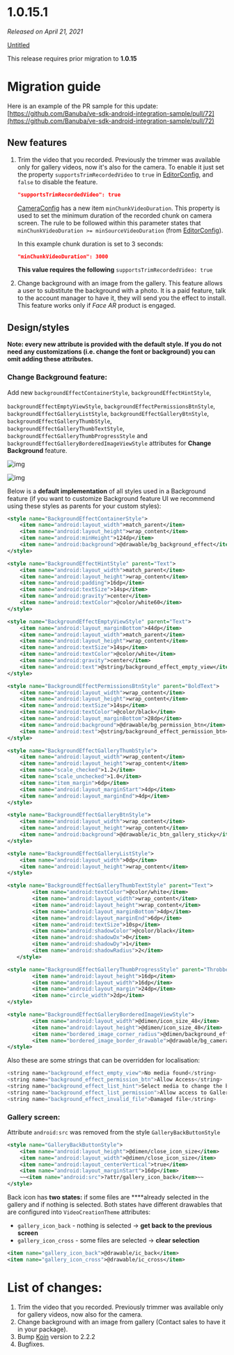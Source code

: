 # 1.0.15.1

*Released on April 21, 2021*

[Untitled](https://www.notion.so/f8af5b9865644bfd8e999ddec6f52faa)

This release requires prior migration to **1.0.15** 

# **Migration guide**

Here is an example of the PR sample for this update: [https://github.com/Banuba/ve-sdk-android-integration-sample/pull/72](https://github.com/Banuba/ve-sdk-android-integration-sample/pull/72)

## New features

1. Trim the video that you recorded. Previously the trimmer was available only for gallery videos, now it's also for the camera. To enable it just set the property `supportsTrimRecordedVideo` to `true` in  [EditorConfig](https://github.com/Banuba-Examples/ve-sdk-android-integration-sample/blob/main/mddocs/config_videoeditor.md), and `false` to disable the feature.

    ```json
    "supportsTrimRecordedVideo": true
    ```

    [CameraConfig](https://github.com/Banuba-Examples/ve-sdk-android-integration-sample/blob/main/mddocs/config_camera.md) has a new item `minChunkVideoDuration`. This property is used to set the minimum duration of the recorded chunk on camera screen. The rule to be followed within this parameter states that `minChunkVideoDuration >= minSourceVideoDuration` (from [EditorConfig](https://github.com/Banuba-Examples/ve-sdk-android-integration-sample/blob/main/mddocs/config_videoeditor.md)).

    In this example chunk duration is set to 3 seconds:

    ```json
    "minChunkVideoDuration": 3000
    ```

    **This value requires the following** `supportsTrimRecordedVideo: true`

2. Change background with an image from the gallery. This feature allows a user to substitute the background with a photo. It is a paid feature, talk to the account manager to have it, they will send you the effect to install. This feature works only if *Face AR* product is engaged. 

## Design/styles

**Note: every new attribute is provided with the default style. If you do not need any customizations (i.e. change the font or background) you can omit adding these attributes.**

### Change Background feature:

Add new  `backgroundEffectContainerStyle`, `backgroundEffectHintStyle`,

`backgroundEffectEmptyViewStyle`, `backgroundEffectPermissionsBtnStyle`, `backgroundEffectGalleryListStyle`, `backgroundEffectGalleryBtnStyle`, `backgroundEffectGalleryThumbStyle`, `backgroundEffectGalleryThumbTextStyle`,  `backgroundEffectGalleryThumbProgressStyle` and `backgroundEffectGalleryBorderedImageViewStyle` attributes for **Change Background** feature. 

![img](../screenshots/15_1_Background1.png)

![img](../screenshots/15_1_Background2.png)

Below is a **default implementation** of all styles used in a Background feature (if you want to customize Background feature UI we recommend using these styles as parents for your custom styles):

```xml
<style name="BackgroundEffectContainerStyle">
    <item name="android:layout_width">match_parent</item>
    <item name="android:layout_height">wrap_content</item>
    <item name="android:minHeight">124dp</item>
    <item name="android:background">@drawable/bg_background_effect</item>
</style>

<style name="BackgroundEffectHintStyle" parent="Text">
    <item name="android:layout_width">match_parent</item>
    <item name="android:layout_height">wrap_content</item>
    <item name="android:padding">16dp</item>
    <item name="android:textSize">14sp</item>
    <item name="android:gravity">center</item>
    <item name="android:textColor">@color/white60</item>
</style>

<style name="BackgroundEffectEmptyViewStyle" parent="Text">
    <item name="android:layout_marginBottom">44dp</item>
    <item name="android:layout_width">match_parent</item>
    <item name="android:layout_height">wrap_content</item>
    <item name="android:textSize">14sp</item>
    <item name="android:textColor">@color/white</item>
    <item name="android:gravity">center</item>
    <item name="android:text">@string/background_effect_empty_view</item>
</style>

<style name="BackgroundEffectPermissionsBtnStyle" parent="BoldText">
    <item name="android:layout_width">wrap_content</item>
    <item name="android:layout_height">wrap_content</item>
    <item name="android:textSize">14sp</item>
    <item name="android:textColor">@color/black</item>
    <item name="android:layout_marginBottom">28dp</item>
    <item name="android:background">@drawable/bg_permission_btn</item>
    <item name="android:text">@string/background_effect_permission_btn</item>
</style>

<style name="BackgroundEffectGalleryThumbStyle">
    <item name="android:layout_width">wrap_content</item>
    <item name="android:layout_height">wrap_content</item>
    <item name="scale_checked">1.2</item>
    <item name="scale_unchecked">1.0</item>
    <item name="item_margin">6dp</item>
    <item name="android:layout_marginStart">4dp</item>
    <item name="android:layout_marginEnd">4dp</item>
</style>

<style name="BackgroundEffectGalleryBtnStyle">
    <item name="android:layout_width">wrap_content</item>
    <item name="android:layout_height">wrap_content</item>
    <item name="android:background">@drawable/ic_btn_gallery_sticky</item>
</style>

<style name="BackgroundEffectGalleryListStyle">
    <item name="android:layout_width">0dp</item>
    <item name="android:layout_height">wrap_content</item>
</style>

<style name="BackgroundEffectGalleryThumbTextStyle" parent="Text">
        <item name="android:textColor">@color/white</item>
        <item name="android:layout_width">wrap_content</item>
        <item name="android:layout_height">wrap_content</item>
        <item name="android:layout_marginBottom">4dp</item>
        <item name="android:layout_marginEnd">6dp</item>
        <item name="android:textSize">10sp</item>
        <item name="android:shadowColor">@color/black</item>
        <item name="android:shadowDx">0</item>
        <item name="android:shadowDy">1</item>
        <item name="android:shadowRadius">2</item>
   </style>

<style name="BackgroundEffectGalleryThumbProgressStyle" parent="ThrobberViewStyle">
        <item name="android:layout_height">16dp</item>
        <item name="android:layout_width">16dp</item>
        <item name="android:layout_margin">24dp</item>
        <item name="circle_width">2dp</item>
</style>

<style name="BackgroundEffectGalleryBorderedImageViewStyle">
        <item name="android:layout_width">@dimen/icon_size_48</item>
        <item name="android:layout_height">@dimen/icon_size_48</item>
        <item name="bordered_image_corner_radius">@dimen/background_effect_gallery_thumb_radius</item>
        <item name="bordered_image_border_drawable">@drawable/bg_camera_effect_item</item>
</style>
```

Also these are some strings that can be overridden for localisation:

```kotlin
<string name="background_effect_empty_view">No media found</string>
<string name="background_effect_permission_btn">Allow Access</string>
<string name="background_effect_list_hint">Select media to change the background:</string>
<string name="background_effect_list_permission">Allow access to Gallery to change the background</string>
<string name="background_effect_invalid_file">Damaged file</string>
```

### Gallery screen:

Attribute `android:src` was removed from the style `GalleryBackButtonStyle`

```xml
<style name="GalleryBackButtonStyle">
    <item name="android:layout_height">@dimen/close_icon_size</item>
    <item name="android:layout_width">@dimen/close_icon_size</item>
    <item name="android:layout_centerVertical">true</item>
    <item name="android:layout_marginStart">16dp</item>
    ~~<item name="android:src">?attr/gallery_icon_back</item>~~
</style>
```

Back icon has **two states:** if some files are ****already selected in the gallery and if nothing is selected. Both states have different drawables that are configured into `VideoCreationTheme` attributes:

- `gallery_icon_back` -  nothing is selected → **get back to the previous screen**
- `gallery_icon_cross` - some files are selected → **clear selection**

```xml
<item name="gallery_icon_back">@drawable/ic_back</item>
<item name="gallery_icon_cross">@drawable/ic_cross</item>
```

# List of changes:

1. Trim the video that you recorded. Previously trimmer was available only for gallery videos, now also for the camera. 
2. Change background with an image from gallery (Contact sales to have it in your package).
3. Bump [Koin](https://insert-koin.io/) version to 2.2.2
4. Bugfixes.
